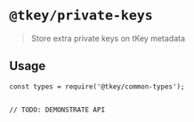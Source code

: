 # `@tkey/private-keys`

> Store extra private keys on tKey metadata

## Usage

```
const types = require('@tkey/common-types');


// TODO: DEMONSTRATE API
```
